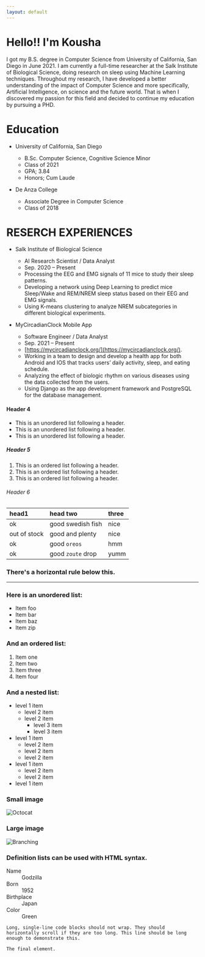 ```yaml
---
layout: default
---
```


# Hello!! I'm Kousha

I got my B.S. degree in Computer Science from University of California, San Diego in June 2021. I am currently a full-time researcher at the Salk Institute of Biological Science, doing research on sleep using Machine Learning techniques. Throughout my research, I have developed a better understanding of the impact of Computer Science and more specifically, Artificial Intelligence, on science and the future world. That is when I discovered my passion for this field and decided to continue my education by pursuing a PHD. 


# Education

* University of California, San Diego
  * B.Sc. Computer Science, Cognitive Science Minor
  * Class of 2021
  * GPA; 3.84
  * Honors; Cum Laude

* De Anza College
  * Associate Degree in Computer Science
  * Class of 2018


# RESERCH EXPERIENCES

* Salk Institute of Biological Science	
  * AI Research Scientist / Data Analyst
  * Sep. 2020 – Present	        
  * Processing the EEG and EMG signals of 11 mice to study their sleep patterns.  
  * Developing a network using Deep Learning to predict mice Sleep/Wake and REM/NREM sleep status based on their EEG and EMG signals.
  * Using K-means clustering to analyze NREM subcategories in different biological experiments. 

* MyCircadianClock Mobile App	   
  * Software Engineer / Data Analyst
  * Sep. 2021 – Present
  * [https://mycircadianclock.org/](https://mycircadianclock.org/).
  * Working in a team to design and develop a health app for both Android and IOS that tracks users’ daily activity, sleep, and eating schedule. 
  * Analyzing the effect of biologic rhythm on various diseases using the data collected from the users.
  * Using Django as the app development framework and PostgreSQL for the database management.


#### Header 4

*   This is an unordered list following a header.
*   This is an unordered list following a header.
*   This is an unordered list following a header.

##### Header 5

1.  This is an ordered list following a header.
2.  This is an ordered list following a header.
3.  This is an ordered list following a header.

###### Header 6

| head1        | head two          | three |
|:-------------|:------------------|:------|
| ok           | good swedish fish | nice  |
| out of stock | good and plenty   | nice  |
| ok           | good `oreos`      | hmm   |
| ok           | good `zoute` drop | yumm  |

### There's a horizontal rule below this.

* * *

### Here is an unordered list:

*   Item foo
*   Item bar
*   Item baz
*   Item zip

### And an ordered list:

1.  Item one
1.  Item two
1.  Item three
1.  Item four

### And a nested list:

- level 1 item
  - level 2 item
  - level 2 item
    - level 3 item
    - level 3 item
- level 1 item
  - level 2 item
  - level 2 item
  - level 2 item
- level 1 item
  - level 2 item
  - level 2 item
- level 1 item

### Small image

![Octocat](https://github.githubassets.com/images/icons/emoji/octocat.png)

### Large image

![Branching](https://guides.github.com/activities/hello-world/branching.png)


### Definition lists can be used with HTML syntax.

<dl>
<dt>Name</dt>
<dd>Godzilla</dd>
<dt>Born</dt>
<dd>1952</dd>
<dt>Birthplace</dt>
<dd>Japan</dd>
<dt>Color</dt>
<dd>Green</dd>
</dl>

```
Long, single-line code blocks should not wrap. They should horizontally scroll if they are too long. This line should be long enough to demonstrate this.
```

```
The final element.
```
